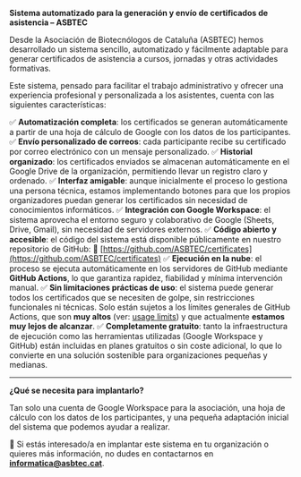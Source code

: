 **Sistema automatizado para la generación y envío de certificados de asistencia – ASBTEC**

Desde la Asociación de Biotecnólogos de Cataluña (ASBTEC) hemos desarrollado un sistema sencillo, automatizado y fácilmente adaptable para generar certificados de asistencia a cursos, jornadas y otras actividades formativas.

Este sistema, pensado para facilitar el trabajo administrativo y ofrecer una experiencia profesional y personalizada a los asistentes, cuenta con las siguientes características:

✅ **Automatización completa**: los certificados se generan automáticamente a partir de una hoja de cálculo de Google con los datos de los participantes.
✅ **Envío personalizado de correos**: cada participante recibe su certificado por correo electrónico con un mensaje personalizado.
✅ **Historial organizado**: los certificados enviados se almacenan automáticamente en el Google Drive de la organización, permitiendo llevar un registro claro y ordenado.
✅ **Interfaz amigable**: aunque inicialmente el proceso lo gestiona una persona técnica, estamos implementando botones para que los propios organizadores puedan generar los certificados sin necesidad de conocimientos informáticos.
✅ **Integración con Google Workspace**: el sistema aprovecha el entorno seguro y colaborativo de Google (Sheets, Drive, Gmail), sin necesidad de servidores externos.
✅ **Código abierto y accesible**: el código del sistema está disponible públicamente en nuestro repositorio de GitHub:
🔗 [https://github.com/ASBTEC/certificates](https://github.com/ASBTEC/certificates)
✅ **Ejecución en la nube**: el proceso se ejecuta automáticamente en los servidores de GitHub mediante **GitHub Actions**, lo que garantiza rapidez, fiabilidad y mínima intervención manual.
✅ **Sin limitaciones prácticas de uso**: el sistema puede generar todos los certificados que se necesiten de golpe, sin restricciones funcionales ni técnicas. Solo están sujetos a los límites generales de GitHub Actions, que son **muy altos** (ver: [usage limits](https://docs.github.com/en/actions/administering-github-actions/usage-limits-billing-and-administration#usage-limits)) y que actualmente **estamos muy lejos de alcanzar**.
✅ **Completamente gratuito**: tanto la infraestructura de ejecución como las herramientas utilizadas (Google Workspace y GitHub) están incluidas en planes gratuitos o sin coste adicional, lo que lo convierte en una solución sostenible para organizaciones pequeñas y medianas.

---

**¿Qué se necesita para implantarlo?**

Tan solo una cuenta de Google Workspace para la asociación, una hoja de cálculo con los datos de los participantes, y una pequeña adaptación inicial del sistema que podemos ayudar a realizar.

📩 Si estás interesado/a en implantar este sistema en tu organización o quieres más información, no dudes en contactarnos en **[informatica@asbtec.cat](mailto:informatica@asbtec.cat)**.

